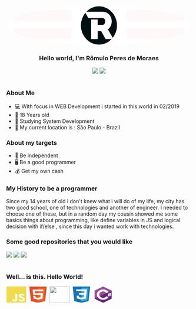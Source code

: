 <div align="center">
   <img style="border-radius:50%;" height="105px" src="./firstImage.png">
   <h3>Hello world, I'm Rômulo Peres de Moraes</h3>
</div>
<div align="center">
  <img height="130px" src="https://github-readme-stats.vercel.app/api?username=Romulo-Moraes&theme=tokyonight&show_icons=true">
  <img height="130px" src="https://github-readme-stats.vercel.app/api/top-langs/?username=Romulo-Moraes&theme=tokyonight&layout=compact">
</div>

#
<div>
      <h3>About Me</h3>
      <ul>
         <li>💻 With focus in WEB Development i started in this world in 02/2019</li>  
         <li>🎂 18 Years old</li>
         <li>📘 Studying System Development</li>
         <li>🏴󠁢󠁲󠁳󠁰󠁿 My current location is : São Paulo - Brazil</li>
      </ul>
     <h3>About my targets</h3>
     <ul>
         <li>🍃 Be independent</li>
         <li>🖥️ Be a good programmer</li>
         <li>💰 Get my own cash</li>
      </ul>
</div>

### My History to be a programmer

Since my 14 years of old i don't knew what i will do of my life, my city has two good school, 
one of technologies and another of engineer. I needed to choose one of these, but in a random day my cousin
showed me some basics things about programming, like define variables in JS and logical decision with if/else
, since this day i wanted work with technologies.

### Some good repositories that you would like
<div>
   <img height="100px" src="https://github-readme-stats.vercel.app/api/pin/?username=Romulo-Moraes&repo=HttpLibrary&theme=tokyonight">
   <img height="100px" src="https://github-readme-stats.vercel.app/api/pin/?username=Romulo-Moraes&repo=colorizedPrint&theme=tokyonight">
  <img height="100px" src="https://github-readme-stats.vercel.app/api/pin/?username=Romulo-Moraes&repo=binconvert&theme=tokyonight">
</div>

#

### Well... is this. Hello World!

<div>
  <img align="center" height="45" width="55" src="https://raw.githubusercontent.com/devicons/devicon/master/icons/javascript/javascript-plain.svg">
  <img align="center" height="45" width="55" src="https://raw.githubusercontent.com/devicons/devicon/master/icons/html5/html5-original.svg">
  <img align="center" height="45" width="55" src="https://p7.hiclipart.com/preview/889/976/939/the-c-programming-language-computer-programming-programming.jpg"/>
  <img align="center" height="45" width="55" src="https://raw.githubusercontent.com/devicons/devicon/master/icons/css3/css3-original.svg">
  <img align="center" height="45" width="55" src="https://raw.githubusercontent.com/devicons/devicon/master/icons/csharp/csharp-original.svg">
</div>

